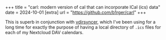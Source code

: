 +++
title = "carl: modern version of cal that can incorporate ICal (ics) data"
date = 2024-10-01
[extra]
url = "https://github.com/b1rger/carl"
+++

This is superb in conjunction with [vdirsyncer](https://vdirsyncer.pimutils.org/en/stable/), which I've been using for a long time for exactly the purpose of having a local directory of `.ics` files for each of my Nextcloud DAV calendars.
